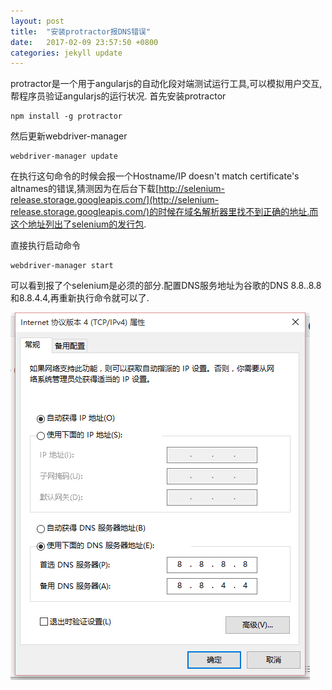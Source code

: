 ```yaml
---
layout: post
title:  "安装protractor报DNS错误"
date:   2017-02-09 23:57:50 +0800
categories: jekyll update
---
```


protractor是一个用于angularjs的自动化段对端测试运行工具,可以模拟用户交互,帮程序员验证angularjs的运行状况.
首先安装protractor

```
npm install -g protractor
```

然后更新webdriver-manager

```
webdriver-manager update
```

在执行这句命令的时候会报一个Hostname/IP doesn't match certificate's altnames的错误,猜测因为在后台下载[http://selenium-release.storage.googleapis.com/](http://selenium-release.storage.googleapis.com/)的时候在域名解析器里找不到正确的地址.而这个地址列出了selenium的发行包.

直接执行启动命令

```
webdriver-manager start
```

可以看到报了个selenium是必须的部分.配置DNS服务地址为谷歌的DNS 8.8..8.8和8.8.4.4,再重新执行命令就可以了.

![img](/assets/images/googlednsconfig.png)